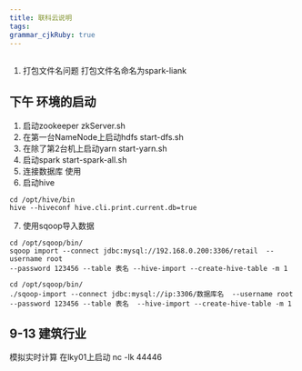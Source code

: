 ```yaml
---
title: 联科云说明
tags: 
grammar_cjkRuby: true
---
```


## 
1. 打包文件名问题    打包文件名命名为spark-liank

## 下午 环境的启动
1. 启动zookeeper
zkServer.sh
2. 在第一台NameNode上启动hdfs
start-dfs.sh
3. 在除了第2台机上启动yarn
start-yarn.sh
4. 启动spark
start-spark-all.sh
5. 连接数据库
使用
6. 启动hive
``` shell?linenums
cd /opt/hive/bin
hive --hiveconf hive.cli.print.current.db=true
```
7. 使用sqoop导入数据
```shell?linenums
cd /opt/sqoop/bin/
sqoop import --connect jdbc:mysql://192.168.0.200:3306/retail  --username root 
--password 123456 --table 表名 --hive-import --create-hive-table -m 1

```
```shell?linenums
cd /opt/sqoop/bin/
./sqoop-import --connect jdbc:mysql://ip:3306/数据库名  --username root --password 123456 --table 表名  --hive-import --create-hive-table -m 1

```
## 9-13 建筑行业

模拟实时计算
在lky01上启动 nc -lk  44446

